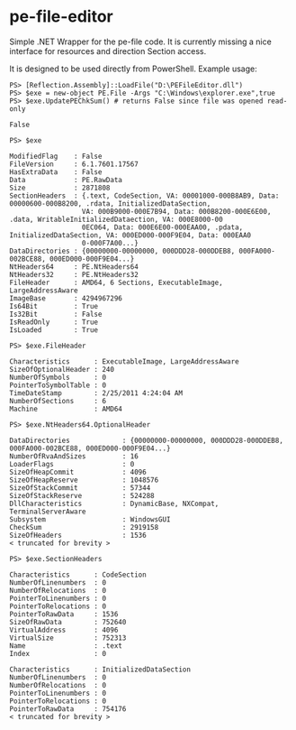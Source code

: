 pe-file-editor
==============

Simple .NET Wrapper for the pe-file code. It is currently missing a nice interface for resources and direction Section access.

It is designed to be used directly from PowerShell. Example usage:

    PS> [Reflection.Assembly]::LoadFile("D:\PEFileEditor.dll")
    PS> $exe = new-object PE.File -Args "C:\Windows\explorer.exe",true
    PS> $exe.UpdatePEChkSum() # returns False since file was opened read-only
    
    False
    
    PS> $exe
    
    ModifiedFlag    : False
    FileVersion     : 6.1.7601.17567
    HasExtraData    : False
    Data            : PE.RawData
    Size            : 2871808
    SectionHeaders  : {.text, CodeSection, VA: 00001000-000B8AB9, Data: 00000600-000B8200, .rdata, InitializedDataSection,
                      VA: 000B9000-000E7B94, Data: 000B8200-000E6E00, .data, WritableInitializedDataection, VA: 000E8000-00
                      0EC064, Data: 000E6E00-000EAA00, .pdata, InitializedDataSection, VA: 000ED000-000F9E04, Data: 000EAA0
                      0-000F7A00...}
    DataDirectories : {00000000-00000000, 000DDD28-000DDEB8, 000FA000-002BCE88, 000ED000-000F9E04...}
    NtHeaders64     : PE.NtHeaders64
    NtHeaders32     : PE.NtHeaders32
    FileHeader      : AMD64, 6 Sections, ExecutableImage, LargeAddressAware
    ImageBase       : 4294967296
    Is64Bit         : True
    Is32Bit         : False
    IsReadOnly      : True
    IsLoaded        : True
    
    PS> $exe.FileHeader

    Characteristics      : ExecutableImage, LargeAddressAware
    SizeOfOptionalHeader : 240
    NumberOfSymbols      : 0
    PointerToSymbolTable : 0
    TimeDateStamp        : 2/25/2011 4:24:04 AM
    NumberOfSections     : 6
    Machine              : AMD64
    
    PS> $exe.NtHeaders64.OptionalHeader
    
    DataDirectories             : {00000000-00000000, 000DDD28-000DDEB8, 000FA000-002BCE88, 000ED000-000F9E04...}
    NumberOfRvaAndSizes         : 16
    LoaderFlags                 : 0
    SizeOfHeapCommit            : 4096
    SizeOfHeapReserve           : 1048576
    SizeOfStackCommit           : 57344
    SizeOfStackReserve          : 524288
    DllCharacteristics          : DynamicBase, NXCompat, TerminalServerAware
    Subsystem                   : WindowsGUI
    CheckSum                    : 2919158
    SizeOfHeaders               : 1536
    < truncated for brevity >

    PS> $exe.SectionHeaders
    
    Characteristics      : CodeSection
    NumberOfLinenumbers  : 0
    NumberOfRelocations  : 0
    PointerToLinenumbers : 0
    PointerToRelocations : 0
    PointerToRawData     : 1536
    SizeOfRawData        : 752640
    VirtualAddress       : 4096
    VirtualSize          : 752313
    Name                 : .text
    Index                : 0
    
    Characteristics      : InitializedDataSection
    NumberOfLinenumbers  : 0
    NumberOfRelocations  : 0
    PointerToLinenumbers : 0
    PointerToRelocations : 0
    PointerToRawData     : 754176
    < truncated for brevity >

